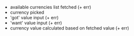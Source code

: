 - available currencies list fetched (+ err)
- currency picked
- 'got' value input (+ err)
- 'want' value input (+ err)
- currency value calculated based on fetched value (+ err)
